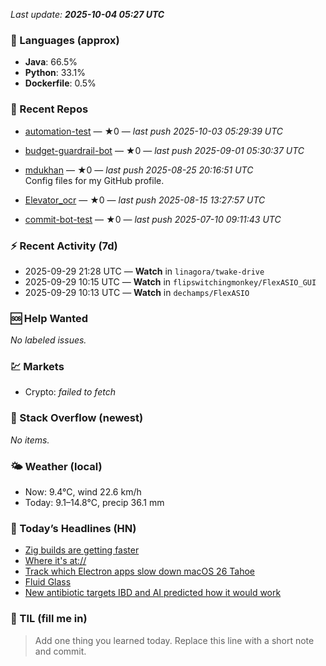 

<!-- DAILY-SECTION:START -->
_Last update: **2025-10-04 05:27 UTC**_


### 🧪 Languages (approx)
- **Java**: 66.5%
- **Python**: 33.1%
- **Dockerfile**: 0.5%

### 🔧 Recent Repos
- [automation-test](https://github.com/mdukhan/automation-test) — ★0 — _last push 2025-10-03 05:29:39 UTC_  
  
- [budget-guardrail-bot](https://github.com/mdukhan/budget-guardrail-bot) — ★0 — _last push 2025-09-01 05:30:37 UTC_  
  
- [mdukhan](https://github.com/mdukhan/mdukhan) — ★0 — _last push 2025-08-25 20:16:51 UTC_  
  Config files for my GitHub profile.
- [Elevator_ocr](https://github.com/mdukhan/Elevator_ocr) — ★0 — _last push 2025-08-15 13:27:57 UTC_  
  
- [commit-bot-test](https://github.com/mdukhan/commit-bot-test) — ★0 — _last push 2025-07-10 09:11:43 UTC_  
  

### ⚡ Recent Activity (7d)
- 2025-09-29 21:28 UTC — **Watch** in `linagora/twake-drive`
- 2025-09-29 10:15 UTC — **Watch** in `flipswitchingmonkey/FlexASIO_GUI`
- 2025-09-29 10:13 UTC — **Watch** in `dechamps/FlexASIO`

### 🆘 Help Wanted
_No labeled issues._

### 💹 Markets
- Crypto: _failed to fetch_

### 🧩 Stack Overflow (newest)
_No items._

### 🌤️ Weather (local)
- Now: 9.4°C, wind 22.6 km/h
- Today: 9.1–14.8°C, precip 36.1 mm

### 📰 Today’s Headlines (HN)
- [Zig builds are getting faster](https://www.riksbank.se/en-gb/press-and-published/notices-and-press-releases/press-releases/2025/offline-card-payments-should-be-possible-no-later-than-1-july-2026/)
- [Where it&#x27;s at:&#x2F;&#x2F;](https://mitchellh.com/writing/zig-builds-getting-faster)
- [Track which Electron apps slow down macOS 26 Tahoe](https://overreacted.io/where-its-at/)
- [Fluid Glass](https://avarayr.github.io/shamelectron/)
- [New antibiotic targets IBD and AI predicted how it would work](https://chiuhans111.github.io/fluidglass/)

### 🧠 TIL (fill me in)
> Add one thing you learned today. Replace this line with a short note and commit.

<!-- DAILY-SECTION:END -->
